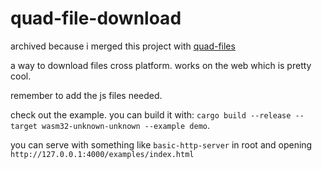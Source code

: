 # quad-file-download

archived because i merged this project with [quad-files](https://github.com/ingobeans/quad-files)

a way to download files cross platform. works on the web which is pretty cool.

remember to add the js files needed.

check out the example. you can build it with: `cargo build --release --target wasm32-unknown-unknown --example demo`.

you can serve with something like `basic-http-server` in root and opening `http://127.0.0.1:4000/examples/index.html`
